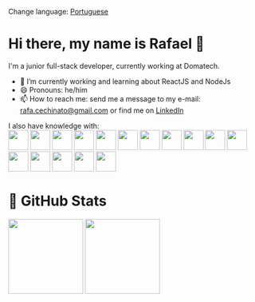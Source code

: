 Change language: [Portuguese](README-Pt.md)

<h1 align = "justify">Hi there, my name is Rafael 👋</h1>

I'm a junior full-stack developer, currently working at Domatech.

- 🌱 I’m currently working and learning about ReactJS and NodeJs 
- 😄 Pronouns: he/him
- 📫 How to reach me: send me a message to my e-mail: [rafa.cechinato@gmail.com](rafa.cechinato@gmail.com) or find me on [LinkedIn](https://www.linkedin.com/in/rafael-crespim-do-nascimento-cechinato-a4561715b/?locale=en_US)

I also have knowledge with:
<br>
<img src="https://cdn.jsdelivr.net/gh/devicons/devicon/icons/java/java-original.svg" width="40" height="40"/>
<img src="https://cdn.jsdelivr.net/gh/devicons/devicon/icons/python/python-original.svg" width="40" height="40" />
<img src="https://cdn.jsdelivr.net/gh/devicons/devicon/icons/postgresql/postgresql-original.svg" width="40" height="40" />
<img src="https://cdn.jsdelivr.net/gh/devicons/devicon/icons/mysql/mysql-original.svg" width="40" height="40" />
<img src="https://cdn.jsdelivr.net/gh/devicons/devicon/icons/androidstudio/androidstudio-original.svg" width="40" height="40" />
<img src="https://cdn.jsdelivr.net/gh/devicons/devicon/icons/mongodb/mongodb-original.svg" width="40" height="40" />
<img src="https://cdn.jsdelivr.net/gh/devicons/devicon/icons/html5/html5-original.svg" width="40" height="40" />
<img src="https://cdn.jsdelivr.net/gh/devicons/devicon/icons/css3/css3-original.svg" width="40" height="40" />
<img src="https://cdn.jsdelivr.net/gh/devicons/devicon/icons/javascript/javascript-original.svg" width="40" height="40" />
<img src="https://cdn.jsdelivr.net/gh/devicons/devicon/icons/amazonwebservices/amazonwebservices-original.svg" width="40" height="40" />
<img src="https://cdn.jsdelivr.net/gh/devicons/devicon/icons/sass/sass-original.svg" width="40" height="40" />
<img src="https://cdn.jsdelivr.net/gh/devicons/devicon/icons/bootstrap/bootstrap-plain.svg" width="40" height="40" />
<img src="https://cdn.jsdelivr.net/gh/devicons/devicon/icons/heroku/heroku-original.svg" width="40" height="40" />
<img src="https://cdn.jsdelivr.net/gh/devicons/devicon/icons/git/git-original.svg" width="40" height="40" />
<img src="https://cdn.jsdelivr.net/gh/devicons/devicon/icons/vuejs/vuejs-original.svg" width="40" height="40" />
<img src="https://cdn.jsdelivr.net/gh/devicons/devicon/icons/react/react-original.svg" width="40" height="40" />
          
          
          
          
<h1 align = "justify"> 📖 GitHub Stats </h1>
<div>
  <img height="150em" src="https://github-readme-stats.vercel.app/api?username=rafaelcechinato&show_icons=true&theme=buefy&include_all_commits=true&count_private=true%22/%3E" >
  <img height="150em" src="https://github-readme-stats.vercel.app/api/top-langs/?username=rafaelcechinato&layout=compact&langs_count=6&%22/%3E" >
</div>
